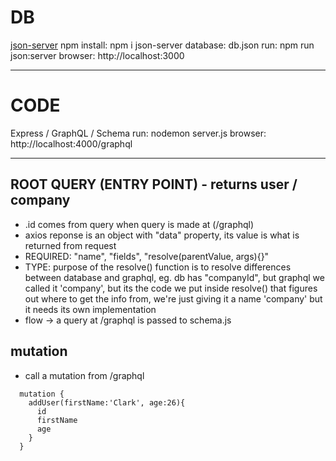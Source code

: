 # DB

[json-server](github.com/typicode/json-server)
npm install: npm i json-server
database: db.json
run: npm run json:server
browser: http://localhost:3000

---

# CODE

Express / GraphQL / Schema
run: nodemon server.js
browser: http://localhost:4000/graphql

---

## ROOT QUERY (ENTRY POINT) - returns user / company

- .id comes from query when query is made at (/graphql)
- axios reponse is an object with "data" property, its value is what is returned from request
- REQUIRED: "name", "fields", "resolve(parentValue, args){}"
- TYPE:
  purpose of the resolve() function is to resolve differences between database and graphql,
  eg. db has "companyId", but graphql we called it 'company', but its the code we put inside resolve() that figures out where to get the info from, we're just giving it a name 'company' but it needs its own implementation
- flow -> a query at /graphql is passed to schema.js

## mutation

- call a mutation from /graphql

```
  mutation {
    addUser(firstName:'Clark', age:26){
      id
      firstName
      age
    }
  }
```
